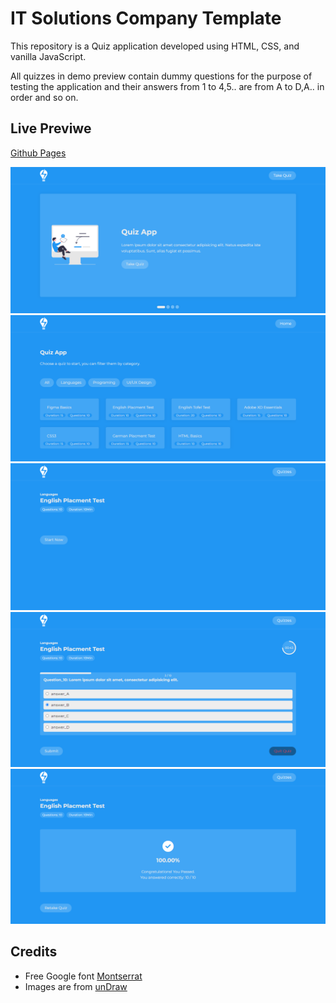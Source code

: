 # IT Solutions Company Template
This repository is a Quiz application developed using HTML, CSS, and vanilla JavaScript.

All quizzes in demo preview contain dummy questions for the purpose of testing the application and their answers from 1 to 4,5.. are from A to D,A.. in order and so on.


## Live Previwe
[Github Pages](https://alialhussein.ml/quiz-app)

![snapshot-01](./assets/ui-01.png)
![snapshot-02](./assets/ui-02.png)
![snapshot-03](./assets/ui-03.png)
![snapshot-04](./assets/ui-04.png)
![snapshot-05](./assets/ui-05.png)

## Credits
* Free Google font [Montserrat](https://fonts.google.com/specimen/Montserrat)
* Images are from [unDraw](https://undraw.co/illustrations)

